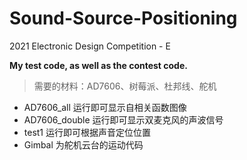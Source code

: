 # Sound-Source-Positioning
2021 Electronic Design Competition - E

**My test code, as well as the contest code.**
> 需要的材料：AD7606、树莓派、杜邦线、舵机

- AD7606_all 运行即可显示自相关函数图像
- AD7606_double 运行即可显示双麦克风的声波信号
- test1 运行即可根据声音定位位置
- Gimbal 为舵机云台的运动代码
